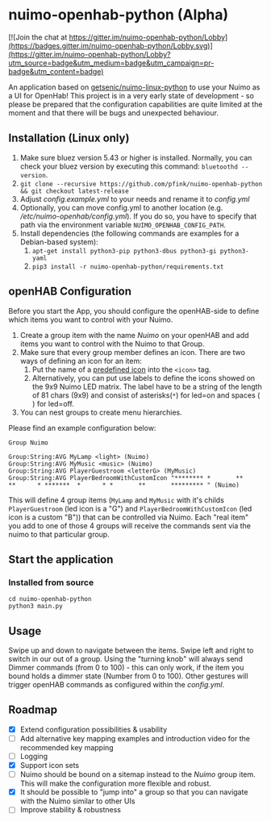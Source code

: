 # nuimo-openhab-python (Alpha)

[![Join the chat at https://gitter.im/nuimo-openhab-python/Lobby](https://badges.gitter.im/nuimo-openhab-python/Lobby.svg)](https://gitter.im/nuimo-openhab-python/Lobby?utm_source=badge&utm_medium=badge&utm_campaign=pr-badge&utm_content=badge)

An application based on [getsenic/nuimo-linux-python](https://github.com/getsenic/nuimo-linux-python) to use your Nuimo as a UI for OpenHab! This project is in a very early state of development - so please be prepared that the configuration capabilities are quite limited at the moment and that there will be bugs and unexpected behaviour.

## Installation (Linux only)

1. Make sure bluez version 5.43 or higher  is installed. Normally, you can check your bluez version by executing this command: `bluetoothd --version`.
1. `git clone --recursive https://github.com/pfink/nuimo-openhab-python && git checkout latest-release`
1. Adjust *config.example.yml* to your needs and rename it to *config.yml*
1. Optionally, you can move config.yml to another location (e.g. */etc/nuimo-openhab/config.yml*). If you do so, you have to specify that path via the environment variable `NUIMO_OPENHAB_CONFIG_PATH`.
1. Install dependencies (the following commands are examples for a Debian-based system):
    1. `apt-get install python3-pip python3-dbus python3-gi python3-yaml`
    1. `pip3 install -r nuimo-openhab-python/requirements.txt`

## openHAB Configuration

Before you start the App, you should configure the openHAB-side to define which items you want to control with your Nuimo.

1. Create a group item with the name *Nuimo* on your openHAB and add items you want to control with the Nuimo to that Group.
1. Make sure that every group member defines an icon. There are two ways of defining an icon for an item:
    1. Put the name of a [predefined icon](https://gist.github.com/pfink/7a468eb906644dc570cc28acb7c4d2b7) into the `<icon>` tag.
    1. Alternatively, you can put use labels to define the icons showed on the 9x9 Nuimo LED matrix. The label have to be a string of the length of 81 chars (9x9) and consist of asterisks(`*`) for led=on and spaces (` `) for led=off.
1. You can nest groups to create menu hierarchies.

Please find an example configuration below:

```
Group Nuimo

Group:String:AVG MyLamp <light> (Nuimo)
Group:String:AVG MyMusic <music> (Nuimo)
Group:String:AVG PlayerGuestroom <letterG> (MyMusic)
Group:String:AVG PlayerBedroomWithCustomIcon "******** *       **       **      * *******  *      * *       **       ********* " (Nuimo)
```

This will define 4 group items (`MyLamp` and `MyMusic` with it's childs `PlayerGuestroom` (led icon is a "G") and `PlayerBedroomWithCustomIcon` (led icon is a custom "B")) that can be controlled via Nuimo. Each "real item" you add to one of those 4 groups will receive the commands sent via the nuimo to that particular group.

## Start the application

### Installed from source

```
cd nuimo-openhab-python
python3 main.py
```

## Usage

Swipe up and down to navigate between the items. Swipe left and right to switch in our out of a group. Using the "turning knob" will always send Dimmer commands (from 0 to 100) - this can only work, if the item you bound holds a dimmer state (Number from 0 to 100). Other gestures will trigger openHAB commands as configured within the *config.yml*.

## Roadmap
- [x] Extend configuration possibilities & usability
- [ ] Add alternative key mapping examples and introduction video for the recommended key mapping
- [ ] Logging
- [x] Support icon sets
- [ ] Nuimo should be bound on a sitemap instead to the *Nuimo* group item. This will make the configuration more flexible and robust.
- [x] It should be possible to "jump into" a group so that you can navigate with the Nuimo similar to other UIs
- [ ] Improve stability & robustness
